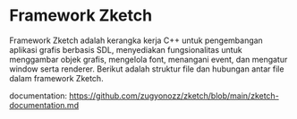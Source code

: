 # Framework Zketch

Framework Zketch adalah kerangka kerja C++ untuk pengembangan aplikasi grafis berbasis SDL, menyediakan fungsionalitas untuk menggambar objek grafis, mengelola font, menangani event, dan mengatur window serta renderer. Berikut adalah struktur file dan hubungan antar file dalam framework Zketch.

documentation: https://github.com/zugyonozz/zketch/blob/main/zketch-documentation.md
